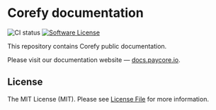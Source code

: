 # Corefy documentation

![CI status](https://github.com/paycoreio/docs/actions/workflows/ci.yml/badge.svg)
[![Software License][ico-license]](LICENSE.md)

This repository contains Corefy public documentation.

Please visit our documentation website — [docs.paycore.io](https://docs.paycore.io/).

## License

The MIT License (MIT). Please see [License File](LICENSE.md) for more information.

[ico-license]: https://img.shields.io/badge/license-MIT-brightgreen.svg?style=flat-square
